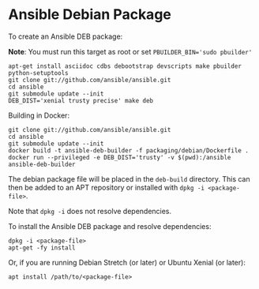 Ansible Debian Package
======================

To create an Ansible DEB package:

__Note__: You must run this target as root or set `PBUILDER_BIN='sudo pbuilder'`

```
apt-get install asciidoc cdbs debootstrap devscripts make pbuilder python-setuptools
git clone git://github.com/ansible/ansible.git
cd ansible
git submodule update --init
DEB_DIST='xenial trusty precise' make deb
```

Building in Docker:

```
git clone git://github.com/ansible/ansible.git
cd ansible
git submodule update --init
docker build -t ansible-deb-builder -f packaging/debian/Dockerfile .
docker run --privileged -e DEB_DIST='trusty' -v $(pwd):/ansible ansible-deb-builder
```

The debian package file will be placed in the `deb-build` directory. This can then be added to an APT repository or installed with `dpkg -i <package-file>`.

Note that `dpkg -i` does not resolve dependencies.

To install the Ansible DEB package and resolve dependencies:

```
dpkg -i <package-file>
apt-get -fy install
```

Or, if you are running Debian Stretch (or later) or Ubuntu Xenial (or later):

```
apt install /path/to/<package-file>
```
